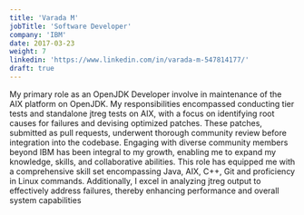 ```yaml
---
title: 'Varada M'
jobTitle: 'Software Developer'
company: 'IBM'
date: 2017-03-23
weight: 7
linkedin: 'https://www.linkedin.com/in/varada-m-547814177/'
draft: true
---
```


My primary role as an OpenJDK Developer involve in maintenance of the AIX platform on OpenJDK. My responsibilities encompassed conducting tier tests and standalone jtreg tests on AIX, with a focus on identifying root causes for failures and devising optimized patches. These patches, submitted as pull requests, underwent thorough community review before integration into the codebase. Engaging with diverse community members beyond IBM has been integral to my growth, enabling me to expand my knowledge, skills, and collaborative abilities. This role has equipped me with a comprehensive skill set encompassing Java, AIX, C++, Git and proficiency in Linux commands. Additionally, I excel in analyzing jtreg output to effectively address failures, thereby enhancing performance and overall system capabilities